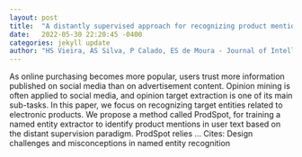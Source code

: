 ```yaml
---
layout: post
title:  "A distantly supervised approach for recognizing product mentions in user-generated content"
date:   2022-05-30 22:20:45 -0400
categories: jekyll update
author: "HS Vieira, AS Silva, P Calado, ES de Moura - Journal of Intelligent Information …, 2022"
---
```

As online purchasing becomes more popular, users trust more information published on social media than on advertisement content. Opinion mining is often applied to social media, and opinion target extraction is one of its main sub-tasks. In this paper, we focus on recognizing target entities related to electronic products. We propose a method called ProdSpot, for training a named entity extractor to identify product mentions in user text based on the distant supervision paradigm. ProdSpot relies … Cites: ‪Design challenges and misconceptions in named entity recognition‬